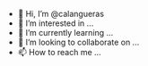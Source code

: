 - 👋 Hi, I’m @calangueras
- 👀 I’m interested in ...
- 🌱 I’m currently learning ...
- 💞️ I’m looking to collaborate on ...
- 📫 How to reach me ...

<!---
calangueras/calangueras is a ✨ special ✨ repository because its `README.md` (this file) appears on your GitHub profile.
You can click the Preview link to take a look at your changes.
--->
